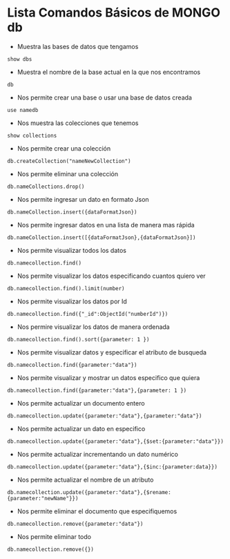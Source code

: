 # Lista Comandos Básicos de MONGO db

- Muestra las bases de datos que tengamos
```
show dbs 
```
- Muestra el nombre de la base actual en la que nos encontramos
```
db  
```
- Nos permite crear una base o usar una base de datos creada
```
use namedb 
```
- Nos muestra las colecciones que tenemos 
```
show collections         
```
- Nos permite crear una colección
```
db.createCollection("nameNewCollection")       
```
-  Nos permite eliminar una colección
```
db.nameCollections.drop()          
```
- Nos permite ingresar un dato en formato Json 
```
db.nameCollection.insert({dataFormatJson})          
```
- Nos permite ingresar datos en una lista de manera mas rápida
```
db.nameCollection.insert([{dataFormatJson},{dataFormatJson}])    
```
- Nos permite visualizar todos los datos
```
db.namecollection.find()      
```
-  Nos permite visualizar los datos especificando cuantos quiero ver 
```
db.namecollection.find().limit(number) 
```
- Nos permite visualizar los datos por Id  
```
db.namecollection.find({"_id":ObjectId("numberId")})  
```
-  Nos permire visualizar los datos de manera ordenada
```
db.namecollection.find().sort({parameter: 1 }) 
```
- Nos permite visualizar datos y especificar el atributo de busqueda
```
db.namecollection.find({parameter:"data"})        
```
- Nos permite visualizar y mostrar un datos especifico que quiera

```
db.namecollection.find({parameter:"data"},{parameter: 1 })  
```
-  Nos permite actualizar un documento entero 
```
db.namecollection.update({parameter:"data"},{parameter:"data"}) 
```
- Nos permite actualizar un dato en especifico
```
db.namecollection.update({parameter:"data"},{$set:{parameter:"data"}}) 
```
- Nos permite actualizar incrementando un dato numérico        
```
db.namecollection.update({parameter:"data"},{$inc:{parameter:data}})     
```
- Nos permite actualizar el nombre de un atributo 
```
db.namecollection.update({parameter:"data"},{$rename:{parameter:"newName"}}) 
```
-  Nos permite eliminar el documento que especifiquemos
```
db.namecollection.remove({parameter:"data"})     
```
- Nos permite eliminar todo 
```
db.namecollection.remove({})                                              
```


  





